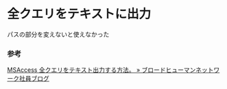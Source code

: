 # 全クエリをテキストに出力

パスの部分を変えないと使えなかった

### 参考

[MSAccess 全クエリをテキスト出力する方法。 » ブロードヒューマンネットワーク社員ブログ](https://www.bhnt.co.jp/blog/%E9%9B%91%E8%A8%98/%E7%A4%BE%E5%93%A1%EF%BC%9Acobra/msaccess-%E5%85%A8%E3%82%AF%E3%82%A8%E3%83%AA%E3%82%92%E3%83%86%E3%82%AD%E3%82%B9%E3%83%88%E5%87%BA%E5%8A%9B%E3%81%99%E3%82%8B%E6%96%B9%E6%B3%95%E3%80%82/)